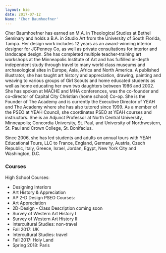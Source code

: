 ```yaml
---
layout: bio
date: 2017-07-12
Name: 'Cher Baumhoefner'
---
```

Cher Baumhoefner has earned an M.A. in Theological Studies at Bethel Seminary and holds a B.A. in Studio Art from the University of South Florida, Tampa. Her design work includes 12 years as an award-winning interior designer for JCPenney Co, as well as private consultations for interior and landscape design. She has completed multiple teacher-training art workshops at the Minneapolis Institute of Art and has fulfilled in-depth independent study through travel to many world class museums and archaeological sites in Europe, Asia, Africa and North America.   A published illustrator, she has taught art history and appreciation, drawing, painting and weaving to various groups of Girl Scouts and home educated students as well as home educating her own two daughters between 1986 and 2002. She has spoken at MACHE and MHA conferences, was the co-founder and co-director of Capital City Christian (home school) Co-op. She is the Founder of The Academy and is currently the Executive Director of YEAH and The Academy where she has also tutored since 1999. As a member of the PSEO at YEAH Council, she coordinates PSEO at YEAH courses and instructors.  She is an Adjunct Professor at North Central University, Minneapolis; Concordia University, St. Paul, and University of Northwestern, St. Paul and Crown College, St. Bonifacius.

Since 2006, she has led students and adults on annual tours with YEAH Educational Tours, LLC to France, England, Germany, Austria, Czech Republic, Italy, Greece, Israel, Jordan, Egypt, New York City and Washington, D.C. 

### Courses
High School Courses:
* Designing Interiors 
* Art History & Appreciation
* AP 2-D Design
PSEO Courses:
* Art Appreciation
* 2D-Design - Class Description coming soon
* Survey of Western Art History I
* Survey of Western Art History II
* Intercultural Studies: non-travel
* Fall 2017: UK
* Intercultural Studies: travel
* Fall 2017: Holy Land
* Spring 2018: Paris